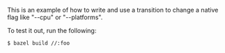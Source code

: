 This is an example of how to write and use a transition to change a native flag like
"--cpu" or "--platforms".

To test it out, run the following:
```
$ bazel build //:foo
```
